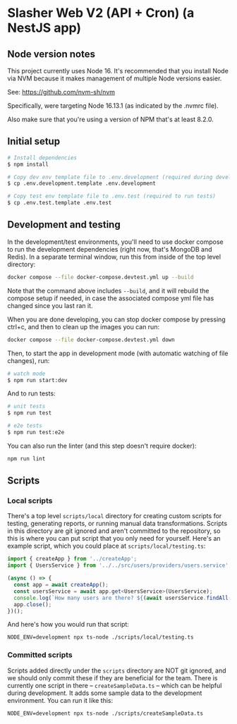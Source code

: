 # Slasher Web V2 (API + Cron) (a NestJS app)

## Node version notes

This project currently uses Node 16. It's recommended that you install Node via NVM because it makes management of multiple Node versions easier.

See: https://github.com/nvm-sh/nvm

Specifically, were targeting Node 16.13.1 (as indicated by the .nvmrc file).

Also make sure that you're using a version of NPM that's at least 8.2.0.

## Initial setup

```bash
# Install dependencies
$ npm install

# Copy dev env template file to .env.development (required during development)
$ cp .env.development.template .env.development

# Copy test env template file to .env.test (required to run tests)
$ cp .env.test.template .env.test
```

## Development and testing

In the development/test environments, you'll need to use docker compose to run the development dependencies (right now, that's MongoDB and Redis).  In a separate terminal window, run this from inside of the top level directory:

```bash
docker compose --file docker-compose.devtest.yml up --build
```

Note that the command above includes `--build`, and it will rebuild the compose setup if needed, in case the associated compose yml file has changed since you last ran it.

When you are done developing, you can stop docker compose by pressing ctrl+c, and then to clean up the images you can run:

```bash
docker compose --file docker-compose.devtest.yml down
```

Then, to start the app in development mode (with automatic watching of file changes), run:

```bash
# watch mode
$ npm run start:dev
```

And to run tests:

```bash
# unit tests
$ npm run test

# e2e tests
$ npm run test:e2e
```

You can also run the linter (and this step doesn't require docker):

```bash
npm run lint
```


## Scripts

### Local scripts

There's a top level `scripts/local` directory for creating custom scripts for testing, generating reports, or running manual data transformations.  Scripts in this directory are git ignored and aren't committed to the repository, so this is where you can put script that you only need for yourself. Here's an example script, which you could place at `scripts/local/testing.ts`:

```typescript
import { createApp } from '../createApp';
import { UsersService } from '../../src/users/providers/users.service';

(async () => {
  const app = await createApp();
  const usersService = await app.get<UsersService>(UsersService);
  console.log(`How many users are there? ${(await usersService.findAll(1, 9999)).length}`);
  app.close();
})();
```

And here's how you would run that script:
```
NODE_ENV=development npx ts-node ./scripts/local/testing.ts
```

### Committed scripts

Scripts added directly under the `scripts` directory are NOT git ignored, and we should only commit these if they are beneficial for the team.  There is currently one script in there – `createSampleData.ts` – which can be helpful during development.  It adds some sample data to the development environment.  You can run it like this:

```
NODE_ENV=development npx ts-node ./scripts/createSampleData.ts
```
